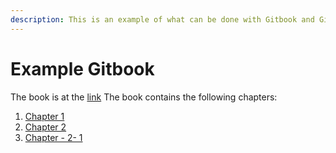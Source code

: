 ```yaml
---
description: This is an example of what can be done with Gitbook and GitHub.
---
```


# Example Gitbook

The book is at the [link](https://gianlucafilippi-91.gitbook.io/acta/) The book contains the following chapters:

1. [Chapter 1](https://gianlucafilippi-91.gitbook.io/acta/untitled)
2. [Chapter 2](https://app.gitbook.com/@gianlucafilippi-91/s/acta/~/drafts/-MkienRBtXzKW2WYkdBI/chapter-2)
3. [Chapter - 2- 1](chapter-2-1.md)

